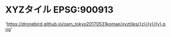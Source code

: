 # XYZタイル EPSG:900913

'https://dronebird.github.io/oam_tokyo20170531komae/xyztiles/{z}/{x}/{y}.png'
